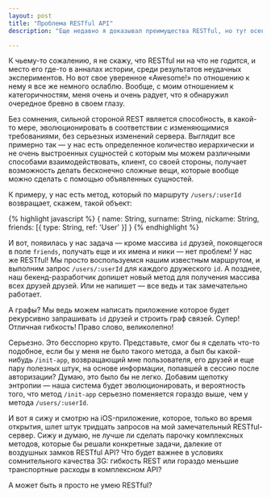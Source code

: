 ```yaml
---
layout: post
title: "Проблема RESTful API"
description: "Еще недавно я доказывал преимущества RESTful, но тут осекся — в угоду красоте и гибкости, RESTful жертвует другим."

---
```



К чьему-то сожалению, я не скажу, что RESTful ни на что не годится, и место его
где-то в анналах истории, среди результатов неудачных экспериментов. Но вот свое
уверенное «Awesome!» по отношению к нему я все же немного ослаблю. Вообще,
с моим отношением к категоричностям, меня очень и очень радует, что я обнаружил
очередное бревно в своем глазу.

Без сомнения, сильной стороной REST является способность, в какой-то мере, 
эволюционировать в соответствии с изменяющимися требованиями, без серьезных
изменений сервера. Выглядит все примерно так — у нас есть определенное количество
иерархически и не очень выстроенных сущностей с которым мы можем различными
способами взаимодействовать, клиент, со своей стороны, получает возможность
делать бесконечно сложные вещи, которые вообще можно сделать с помощью
объявленных сущностей.

К примеру, у нас есть метод, который по маршруту `/users/:userId` возвращает,
скажем, такой объект:


{% highlight javascript %}
{
  name: String,
  surname: String,
  nickame: String,
  friends: [{
    type: String,
    ref: 'User'
  }]
}
{% endhighlight %}

И вот, появилась у нас задача — кроме массива `id` друзей, покоящегося в поле
`friends`, получать еще и их имена и ники — нет проблем! У нас же RESTful! Мы
просто воспользуемся нашим известным маршрутом, и выполним запрос `/users/:userId`
для каждого дружеского `id`. А позднее, наш бекенд-разработчик допишет новый
метод для получения массива всех друзей друзей. Или не напишет — все ведь и так
замечательно работает.

А графы? Мы ведь можем написать приложение которое будет рекурсивно запрашивать
`id` друзей и строить граф связей. Супер! Отличная гибкость! Право слово,
великолепно!

Серьезно. Это бесспорно круто. Представьте, смог бы я сделать что-то подобное,
если бы у меня не было такого метода, а был бы какой-нибудь `/init-app`,
возвращающий мне пользователя, его друзей и еще пару полезных штук, на основе
информации, попавшей в сессию после авторизации? Думаю, это было бы не легко.
Добавим щепотку энтропии — наша система будет эволюционировать, и вероятность
того, что метод `/init-app` серьезно поменяется гораздо выше, чем у метода
`/users/:userId`.

И вот я сижу и смотрю на iOS-приложение, которое, только во время открытия,
шлет штук тридцать запросов на мой замечательный RESTful-сервер. Сижу и думаю,
не лучше ли сделать парочку комплексных методов, которые бы решали конкретные
задачи, далекие от воздушных замков RESTful API? Что будет важнее в условиях
сомнительного качества 3G: гибкость REST или гораздо меньшие транспортные расходы
в комплексном API?

А может быть я просто не умею RESTful?
